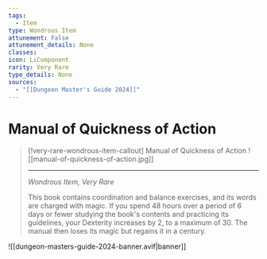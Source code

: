 ```yaml
---
tags:
  - Item
type: Wondrous Item
attunement: False
attunement_details: None
classes:
icon: LiComponent
rarity: Very Rare
type_details: None
sources: 
  - "[[Dungeon Master's Guide 2024]]"
---
```

# Manual of Quickness of Action
>[!very-rare-wondrous-item-callout] Manual of Quickness of Action
> ![[manual-of-quickness-of-action.jpg]]
>
>- - -
>_Wondrous Item, Very Rare_
>
>This book contains coordination and balance exercises, and its words are charged with magic. If you spend 48 hours over a period of 6 days or fewer studying the book's contents and practicing its guidelines, your Dexterity increases by 2, to a maximum of 30. The manual then loses its magic but regains it in a century.
>


![[dungeon-masters-guide-2024-banner.avif|banner]]
